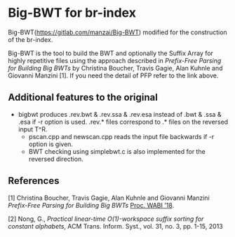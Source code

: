 # Big-BWT for br-index

Big-BWT(https://gitlab.com/manzai/Big-BWT) modified for the construction of the br-index.

Big-BWT is the tool to build the BWT and optionally the Suffix Array for highly repetitive files using the approach described in *Prefix-Free Parsing for Building Big BWTs* by Christina Boucher, Travis Gagie, Alan Kuhnle and Giovanni Manzini [1]. If you need the detail of PFP refer to the link above.

## Additional features to the original

- bigbwt produces .rev.bwt & .rev.ssa & .rev.esa instead of .bwt & .ssa & .esa if -r option is used. .rev.* files correspond to .* files on the reversed input T^R.
	- pscan.cpp and newscan.cpp reads the input file backwards if -r option is given.
	- BWT checking using simplebwt.c is also implemented for the reversed direction.

## References

\[1\]  Christina Boucher, Travis Gagie, Alan Kuhnle and Giovanni Manzini 
*Prefix-Free Parsing for Building Big BWTs* [Proc. WABI '18](http://drops.dagstuhl.de/opus/volltexte/2018/9304/).

\[2\] Nong, G., 
*Practical linear-time O(1)-workspace suffix sorting for constant alphabets*, ACM Trans. Inform. Syst., vol. 31, no. 3, pp. 1-15, 2013
